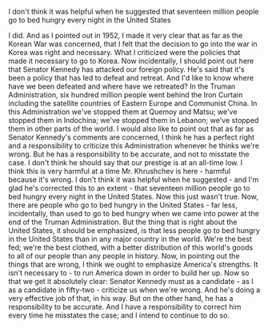 I don't think it was helpful when he suggested that seventeen million people go to bed hungry every night in the United States

 I did. And as I pointed out in 1952, I made it very clear that as far as the Korean War was concerned, that I felt that the decision to go into the war in Korea was right and necessary. What I criticized were the policies that made it necessary to go to Korea. Now incidentally, I should point out here that Senator Kennedy has attacked our foreign policy. He's said that it's been a policy that has led to defeat and retreat. And I'd like to know where have we been defeated and where have we retreated? In the Truman Administration, six hundred million people went behind the Iron Curtain including the satellite countries of Eastern Europe and Communist China. In this Administration we've stopped them at Quemoy and Matsu; we've stopped them in Indochina; we've stopped them in Lebanon; we've stopped them in other parts of the world. I would also like to point out that as far as Senator Kennedy's comments are concerned, I think he has a perfect right and a responsibility to criticize this Administration whenever he thinks we're wrong. But he has a responsibility to be accurate, and not to misstate the case. I don't think he should say that our prestige is at an all-time low. I think this is very harmful at a time Mr. Khrushchev is here - harmful because it's wrong. I don't think it was helpful when he suggested - and I'm glad he's corrected this to an extent - that seventeen million people go to bed hungry every night in the United States. Now this just wasn't true. Now, there are people who go to bed hungry in the United States - far less, incidentally, than used to go to bed hungry when we came into power at the end of the Truman Administration. But the thing that is right about the United States, it should be emphasized, is that less people go to bed hungry in the United States than in any major country in the world. We're the best fed; we're the best clothed, with a better distribution of this world's goods to all of our people than any people in history. Now, in pointing out the things that are wrong, I think we ought to emphasize America's strengths. It isn't necessary to - to run America down in order to build her up. Now so that we get it absolutely clear: Senator Kennedy must as a candidate - as I as a candidate in fifty-two - criticize us when we're wrong. And he's doing a very effective job of that, in his way. But on the other hand, he has a responsibility to be accurate. And I have a responsibility to correct him every time he misstates the case; and I intend to continue to do so. 